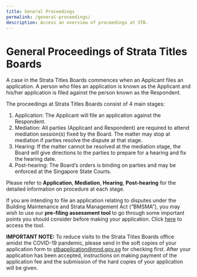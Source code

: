 ```yaml
---
title: General Proceedings
permalink: /general-proceedings/
description: Access an overview of proceedings at STB.
---
```

# General Proceedings of Strata Titles Boards
A case in the Strata Titles Boards commences when an Applicant files an application. A person who files an application is known as the Applicant and his/her application is filed against the person known as the Respondent.

The proceedings at Strata Titles Boards consist of 4 main stages:

1.  Application: The Applicant will file an application against the Respondent.
2.  Mediation: All parties (Applicant and Respondent) are required to attend mediation session(s) fixed by the Board. The matter may stop at mediation if parties resolve the dispute at that stage.
3.  Hearing: If the matter cannot be resolved at the mediation stage, the Board will give directions to the parties to prepare for a hearing and fix the hearing date.
4.  Post-hearing: The Board’s orders is binding on parties and may be enforced at the Singapore State Courts.

Please refer to **Application**, **Mediation**, **Hearing**, **Post-hearing** for the detailed information on procedure at each stage.

If you are intending to file an application relating to disputes under the Building Maintenance and Strata Management Act (“BMSMA”), you may wish to use our **pre-filing assessment tool** to go through some important points you should consider before making your application. Click [here](/general-proceedings/pre-filling-assessment-tool) to access the tool.

**IMPORTANT NOTE:** To reduce visits to the Strata Titles Boards office amidst the COVID-19 pandemic, please send in the soft copies of your application form to [stbapplication@mnd.gov.sg](mailto:stbapplication@mnd.gov.sg) for checking first. After your application has been accepted, instructions on making payment of the application fee and the submission of the hard copies of your application will be given.